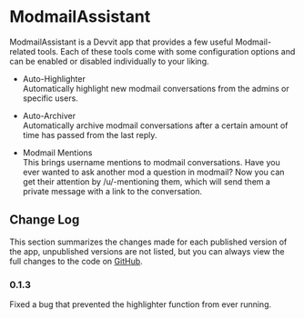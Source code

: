 # ModmailAssistant

ModmailAssistant is a Devvit app that provides a few useful Modmail-related tools. Each of these tools come with some configuration options and can be enabled or disabled individually to your liking.

* Auto-Highlighter  
  Automatically highlight new modmail conversations from the admins or specific users.

* Auto-Archiver  
  Automatically archive modmail conversations after a certain amount of time has passed from the last reply.

* Modmail Mentions  
  This brings username mentions to modmail conversations. Have you ever wanted to ask another mod a question in modmail? Now you can get their attention by /u/-mentioning them, which will send them a private message with a link to the conversation.

## Change Log

This section summarizes the changes made for each published version of the app, unpublished versions are not listed, but you can always view the full changes to the code on [GitHub](https://github.com/PitchforkAssistant/devvit-modmail-assistant).

### 0.1.3

Fixed a bug that prevented the highlighter function from ever running.
